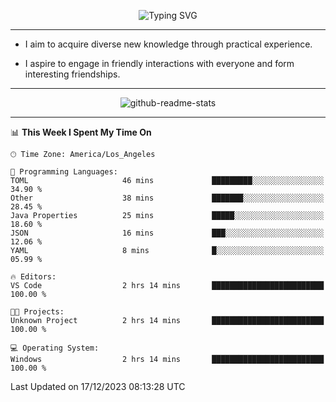 <p align="center">
  <img src="https://readme-typing-svg.demolab.com?font=Fira+Code&weight=500&size=32&duration=2500&pause=1600&center=true&vCenter=true&random=false&width=1024&height=64&lines=Hi+there+%F0%9F%91%8B;I'm+delighted+you+could+make+it+here+%F0%9F%8E%89;I'm+Harry%2C+a+college+student+still+finding+my+way" alt="Typing SVG" />
</p>


---


- I aim to acquire diverse new knowledge through practical experience.

- I aspire to engage in friendly interactions with everyone and form interesting friendships.


---


<p align="center">
  <img src="https://github-readme-stats.vercel.app/api?username=Harry-Jing&show_icons=true" alt="github-readme-stats"/>
</p>


---

<!--START_SECTION:waka-->
📊 **This Week I Spent My Time On** 

```text
🕑︎ Time Zone: America/Los_Angeles

💬 Programming Languages: 
TOML                     46 mins             █████████░░░░░░░░░░░░░░░░   34.90 % 
Other                    38 mins             ███████░░░░░░░░░░░░░░░░░░   28.45 % 
Java Properties          25 mins             █████░░░░░░░░░░░░░░░░░░░░   18.60 % 
JSON                     16 mins             ███░░░░░░░░░░░░░░░░░░░░░░   12.06 % 
YAML                     8 mins              █░░░░░░░░░░░░░░░░░░░░░░░░   05.99 % 

🔥 Editors: 
VS Code                  2 hrs 14 mins       █████████████████████████   100.00 % 

🐱‍💻 Projects: 
Unknown Project          2 hrs 14 mins       █████████████████████████   100.00 % 

💻 Operating System: 
Windows                  2 hrs 14 mins       █████████████████████████   100.00 % 
```


 Last Updated on 17/12/2023 08:13:28 UTC
<!--END_SECTION:waka-->

